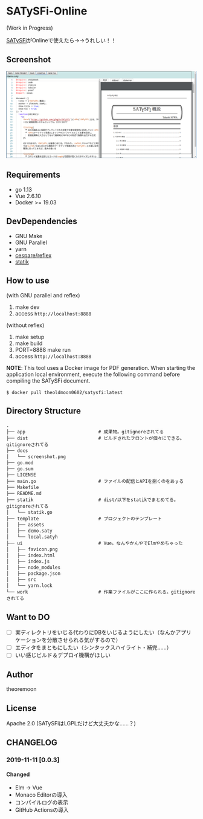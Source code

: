 # SATySFi-Online
(Work in Progress)

[SATySFi](https://github.com/gfngfn/SATySFi)がOnlineで使えたら→→うれしい！！

## Screenshot

![](docs/screenshot.png)

## Requirements

- go 1.13
- Vue 2.6.10
- Docker >= 19.03

## DevDependencies

- GNU Make
- GNU Parallel
- yarn
- [cespare/reflex](https://github.com/cespare/reflex)
- [statik](https://github.com/rakyll/statik)

## How to use

(with GNU parallel and reflex)

1. make dev
2. access `http://localhost:8888`

(without reflex)
1. make setup
2. make build
3. PORT=8888 make run
4. access `http://localhost:8888`

**NOTE**: This tool uses a Docker image for PDF generation. When starting the application local environment, execute the following command before compiling the SATySFi document.

```
$ docker pull theoldmoon0602/satysfi:latest
```

## Directory Structure

```
.
├── app                           # 成果物。gitignoreされてる
├── dist                          # ビルドされたフロントが個々にできる。gitignoreされてる
├── docs
│   └── screenshot.png
├── go.mod
├── go.sum
├── LICENSE
├── main.go                       # ファイルの配信とAPIを捌くのをあｙる
├── Makefile
├── README.md
├── statik                        # dist/以下をstatikでまとめてる。gitignoreされてる
│   └── statik.go
├── template                      # プロジェクトのテンプレート
│   ├── assets
│   ├── demo.saty
│   └── local.satyh
├── ui                            # Vue。なんやかんやでElmやめちゃった
│   ├── favicon.png
│   ├── index.html
│   ├── index.js
│   ├── node_modules
│   ├── package.json
│   ├── src
│   └── yarn.lock
└── work                          # 作業ファイルがここに作られる。gitignoreされてる
```

## Want to DO

- [ ] 実ディレクトリをいじる代わりにDBをいじるようにしたい（なんかアプリケーションを分散させられる気がするので）
- [ ] エディタをまともにしたい（シンタックスハイライト・補完……）
- [ ] いい感じビルド＆デプロイ機構がほしい

## Author

theoremoon

## License

Apache 2.0 (SATySFiはLGPLだけど大丈夫かな……？)

## CHANGELOG

### 2019-11-11 [0.0.3]

#### Changed

- Elm -> Vue
- Monaco Editorの導入
- コンパイルログの表示
- GitHub Actionsの導入



